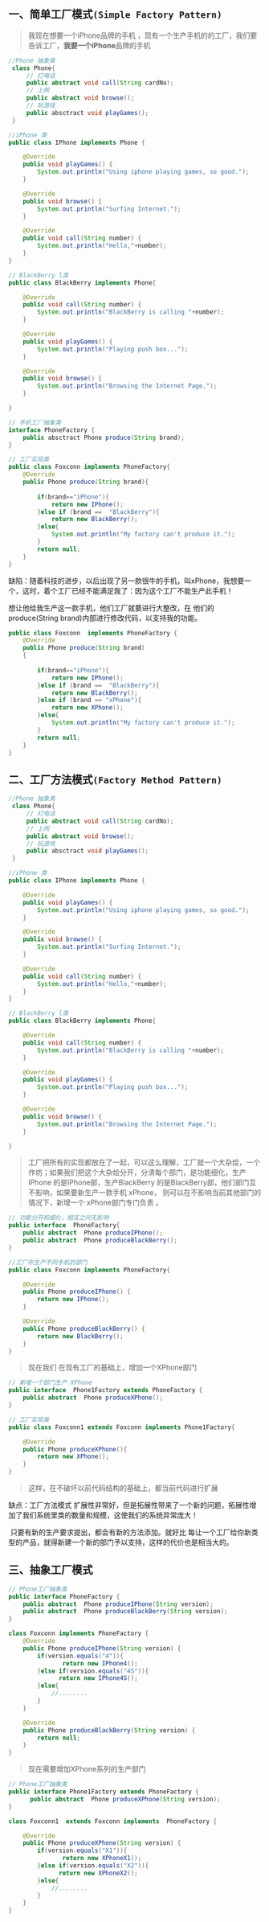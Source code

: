 ## 一、简单工厂模式`(Simple Factory Pattern)`

> 我现在想要一个iPhone品牌的手机 ，现有一个生产手机的的工厂，我们要告诉工厂，**我要一个iPhone**品牌的手机

```java
//Phone 抽象类
 class Phone{
     // 打电话
     public abstract void call(String cardNo);
     // 上网
     public abstract void browse();
     // 玩游戏
     public absctract void playGames();
 }
```

```java
//iPhone 类
public class IPhone implements Phone {

    @Override
    public void playGames() {
        System.out.println("Using iphone playing games, so good.");
    }

    @Override
    public void browse() {
        System.out.println("Surfing Internet.");
    }

    @Override
    public void call(String number) {
        System.out.println("Hello,"+number);
    }
}
```

```java
// BlackBerry l类
public class BlackBerry implements Phone{

    @Override
    public void call(String number) {
        System.out.println("BlackBerry is calling "+number);
    }

    @Override
    public void playGames() {
        System.out.println("Playing push box...");
    }

    @Override
    public void browse() {
        System.out.println("Browsing the Internet Page.");       
    }

}
```

```java
// 手机工厂抽象类
interface PhoneFactory {
    public absctract Phone produce(String brand);
}
```

```java
// 工厂实现类 
public class Foxconn implements PhoneFactory{
    @Override 
    public Phone produce(String brand){
        
        if(brand=="iPhone"){
            return new IPhone();
        }else if (brand ==  "BlackBerry"){
            return new BlackBerry();
        }else{
            System.out.println("My factory can't produce it.");
        }        
        return null;
    }
}
```

缺陷：随着科技的进步，以后出现了另一款很牛的手机，叫xPhone，我想要一个，这时，着个工厂已经不能满足我了：因为这个工厂不能生产此手机！

想让他给我生产这一款手机，他们工厂就要进行大整改，在 他们的produce(String brand)内部进行修改代码，以支持我的功能。

```java
public class Foxconn  implements PhoneFactory {
    @Override 
    public Phone produce(String brand)
    {
        
        if(brand=="iPhone"){
            return new IPhone();
        }else if (brand ==  "BlackBerry"){
            return new BlackBerry();
        }else if (brand == "xPhone"){
            return new XPhone();
        }else{
            System.out.println("My factory can't produce it.");
        }
        return null;
    }   
}
```



## 二、工厂方法模式`(Factory Method Pattern)`

```java
//Phone 抽象类
 class Phone{
     // 打电话
     public abstract void call(String cardNo);
     // 上网
     public abstract void browse();
     // 玩游戏
     public absctract void playGames();
 }
```

```java
//iPhone 类
public class IPhone implements Phone {

    @Override
    public void playGames() {
        System.out.println("Using iphone playing games, so good.");
    }

    @Override
    public void browse() {
        System.out.println("Surfing Internet.");
    }

    @Override
    public void call(String number) {
        System.out.println("Hello,"+number);
    }
}
```

```java
// BlackBerry l类
public class BlackBerry implements Phone{

    @Override
    public void call(String number) {
        System.out.println("BlackBerry is calling "+number);
    }

    @Override
    public void playGames() {
        System.out.println("Playing push box...");
    }

    @Override
    public void browse() {
        System.out.println("Browsing the Internet Page.");       
    }

}
```

> 工厂把所有的实现都放在了一起，可以这么理解，工厂就一个大杂烩，一个作坊；如果我们把这个大杂烩分开，分清每个部门，是功能细化，生产IPhone 的是IPhone部，生产BlackBerry 的是BlackBerry部，他们部门互不影响，如果要新生产一款手机 xPhone， 则可以在不影响当前其他部门的情况下，新增一个 xPhone部门专门负责 。 

```java
// 功能分开和细化，相互之间无影响
public interface  PhoneFactory{
    public abstract  Phone produceIPhone();
    public abstract  Phone produceBlackBerry();    
}
```

```java
//工厂中生产不同手机的部门
public class Foxconn implements PhoneFactory{

    @Override
    public Phone produceIPhone() {
        return new IPhone();
    }

    @Override
    public Phone produceBlackBerry() {
        return new BlackBerry();
    }  
}
```

> 现在我们 在现有工厂的基础上，增加一个XPhone部门

```java
// 新增一个部门生产 XPhone
public interface  Phone1Factory extends PhoneFactory {
    public abstract  Phone produceXPhone();    
}
```

```java
// 工厂实现类
public class Foxconn1 extends Foxconn implements Phone1Factory{

    @Override
    public Phone produceXPhone(){
        return new XPhone();
    } 
}
```

> 这样，在不破坏以前代码结构的基础上，都当前代码进行扩展 

缺点：工厂方法模式 扩展性非常好，但是拓展性带来了一个新的问题，拓展性增加了我们系统里类的数量和规模，这使我们的系统异常庞大！  

​	只要有新的生产要求提出，都会有新的方法添加。就好比 每让一个工厂给你新类型的产品，就得新建一个新的部门予以支持，这样的代价也是相当大的。 

## 三、抽象工厂模式

```java
// Phone工厂抽象类
public interface PhoneFactory {
    public abstract  Phone produceIPhone(String version);
    public abstract  Phone produceBlackBerry(String version);
}
```

```java
class Foxconn implements PhoneFactory {
    @Override
    public Phone produceIPhone(String version) {
        if(version.equals("4")){
               return new IPhone4();
        }else if(version.equals("4S")){
              return new IPhone4S();
        }else{
            //........
        }     
    }

    @Override
    public Phone produceBlackBerry(String version) {
        return null;
    }
}
```

> 现在需要增加XPhone系列的生产部门

```java
// Phone工厂抽象类
public interface Phone1Factory extends PhoneFactory {
      public abstract  Phone produceXPhone(String version);
}
```

```java
class Foxconn1  extends Foxconn implements  PhoneFactory {

    @Override
    public Phone produceXPhone(String version) {
        if(version.equals("X1")){
               return new XPhoneX1();
        }else if(version.equals("X2")){
              return new XPhoneX2();
        }else{
            //........
        }        
    }
}
```

